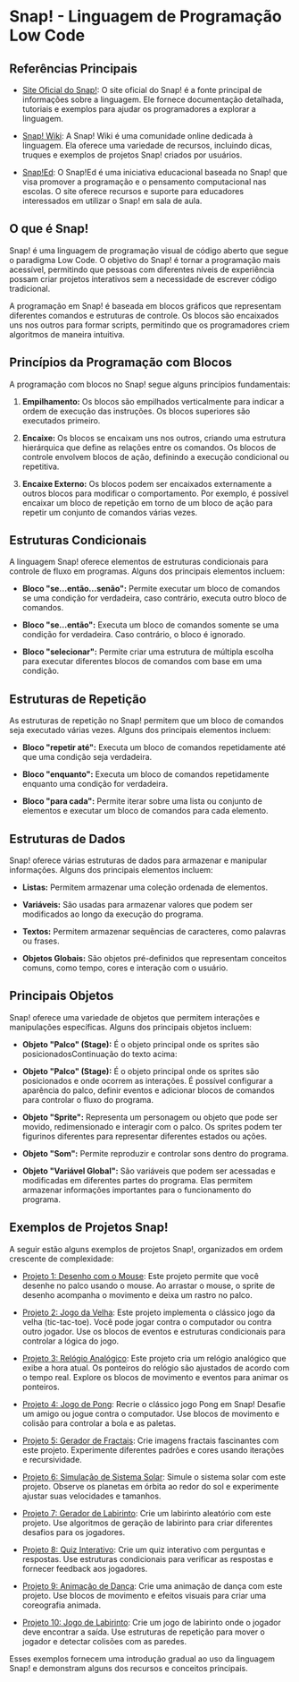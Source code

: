 # Snap! - Linguagem de Programação Low Code

## Referências Principais
- [Site Oficial do Snap!](https://snap.berkeley.edu/): O site oficial do Snap! é a fonte principal de informações sobre a linguagem. Ele fornece documentação detalhada, tutoriais e exemplos para ajudar os programadores a explorar a linguagem.

- [Snap! Wiki](https://snapwiki.rocks/): A Snap! Wiki é uma comunidade online dedicada à linguagem. Ela oferece uma variedade de recursos, incluindo dicas, truques e exemplos de projetos Snap! criados por usuários.

- [Snap!Ed](https://snap.berkeley.edu/educate): O Snap!Ed é uma iniciativa educacional baseada no Snap! que visa promover a programação e o pensamento computacional nas escolas. O site oferece recursos e suporte para educadores interessados em utilizar o Snap! em sala de aula.

## O que é Snap!
Snap! é uma linguagem de programação visual de código aberto que segue o paradigma Low Code. O objetivo do Snap! é tornar a programação mais acessível, permitindo que pessoas com diferentes níveis de experiência possam criar projetos interativos sem a necessidade de escrever código tradicional.

A programação em Snap! é baseada em blocos gráficos que representam diferentes comandos e estruturas de controle. Os blocos são encaixados uns nos outros para formar scripts, permitindo que os programadores criem algoritmos de maneira intuitiva.

## Princípios da Programação com Blocos
A programação com blocos no Snap! segue alguns princípios fundamentais:

1. **Empilhamento:** Os blocos são empilhados verticalmente para indicar a ordem de execução das instruções. Os blocos superiores são executados primeiro.

2. **Encaixe:** Os blocos se encaixam uns nos outros, criando uma estrutura hierárquica que define as relações entre os comandos. Os blocos de controle envolvem blocos de ação, definindo a execução condicional ou repetitiva.

3. **Encaixe Externo:** Os blocos podem ser encaixados externamente a outros blocos para modificar o comportamento. Por exemplo, é possível encaixar um bloco de repetição em torno de um bloco de ação para repetir um conjunto de comandos várias vezes.

## Estruturas Condicionais
A linguagem Snap! oferece elementos de estruturas condicionais para controle de fluxo em programas. Alguns dos principais elementos incluem:

- **Bloco "se...então...senão":** Permite executar um bloco de comandos se uma condição for verdadeira, caso contrário, executa outro bloco de comandos.

- **Bloco "se...então":** Executa um bloco de comandos somente se uma condição for verdadeira. Caso contrário, o bloco é ignorado.

- **Bloco "selecionar":** Permite criar uma estrutura de múltipla escolha para executar diferentes blocos de comandos com base em uma condição.

## Estruturas de Repetição
As estruturas de repetição no Snap! permitem que um bloco de comandos seja executado várias vezes. Alguns dos principais elementos incluem:

- **Bloco "repetir até":** Executa um bloco de comandos repetidamente até que uma condição seja verdadeira.

- **Bloco "enquanto":** Executa um bloco de comandos repetidamente enquanto uma condição for verdadeira.

- **Bloco "para cada":** Permite iterar sobre uma lista ou conjunto de elementos e executar um bloco de comandos para cada elemento.

## Estruturas de Dados
Snap! oferece várias estruturas de dados para armazenar e manipular informações. Alguns dos principais elementos incluem:

- **Listas:** Permitem armazenar uma coleção ordenada de elementos.

- **Variáveis:** São usadas para armazenar valores que podem ser modificados ao longo da execução do programa.

- **Textos:** Permitem armazenar sequências de caracteres, como palavras ou frases.

- **Objetos Globais:** São objetos pré-definidos que representam conceitos comuns, como tempo, cores e interação com o usuário.

## Principais Objetos
Snap! oferece uma variedade de objetos que permitem interações e manipulações específicas. Alguns dos principais objetos incluem:

- **Objeto "Palco" (Stage):** É o objeto principal onde os sprites são posicionadosContinuação do texto acima:

- **Objeto "Palco" (Stage):** É o objeto principal onde os sprites são posicionados e onde ocorrem as interações. É possível configurar a aparência do palco, definir eventos e adicionar blocos de comandos para controlar o fluxo do programa.

- **Objeto "Sprite":** Representa um personagem ou objeto que pode ser movido, redimensionado e interagir com o palco. Os sprites podem ter figurinos diferentes para representar diferentes estados ou ações.

- **Objeto "Som":** Permite reproduzir e controlar sons dentro do programa.

- **Objeto "Variável Global":** São variáveis que podem ser acessadas e modificadas em diferentes partes do programa. Elas permitem armazenar informações importantes para o funcionamento do programa.

## Exemplos de Projetos Snap!
A seguir estão alguns exemplos de projetos Snap!, organizados em ordem crescente de complexidade:

- [Projeto 1: Desenho com o Mouse](https://snap.berkeley.edu/project?user=snapexamples&project=drawing-with-mouse): Este projeto permite que você desenhe no palco usando o mouse. Ao arrastar o mouse, o sprite de desenho acompanha o movimento e deixa um rastro no palco.

- [Projeto 2: Jogo da Velha](https://snap.berkeley.edu/project?user=snapexamples&project=tic-tac-toe): Este projeto implementa o clássico jogo da velha (tic-tac-toe). Você pode jogar contra o computador ou contra outro jogador. Use os blocos de eventos e estruturas condicionais para controlar a lógica do jogo.

- [Projeto 3: Relógio Analógico](https://snap.berkeley.edu/project?user=snapexamples&project=analog-clock): Este projeto cria um relógio analógico que exibe a hora atual. Os ponteiros do relógio são ajustados de acordo com o tempo real. Explore os blocos de movimento e eventos para animar os ponteiros.

- [Projeto 4: Jogo de Pong](https://snap.berkeley.edu/project?user=snapexamples&project=pong): Recrie o clássico jogo Pong em Snap! Desafie um amigo ou jogue contra o computador. Use blocos de movimento e colisão para controlar a bola e as paletas.

- [Projeto 5: Gerador de Fractais](https://snap.berkeley.edu/project?user=snapexamples&project=fractal-generator): Crie imagens fractais fascinantes com este projeto. Experimente diferentes padrões e cores usando iterações e recursividade.

- [Projeto 6: Simulação de Sistema Solar](https://snap.berkeley.edu/project?user=snapexamples&project=solar-system): Simule o sistema solar com este projeto. Observe os planetas em órbita ao redor do sol e experimente ajustar suas velocidades e tamanhos.

- [Projeto 7: Gerador de Labirinto](https://snap.berkeley.edu/project?user=snapexamples&project=maze-generator): Crie um labirinto aleatório com este projeto. Use algoritmos de geração de labirinto para criar diferentes desafios para os jogadores.

- [Projeto 8: Quiz Interativo](https://snap.berkeley.edu/project?user=snapexamples&project=interactive-quiz): Crie um quiz interativo com perguntas e respostas. Use estruturas condicionais para verificar as respostas e fornecer feedback aos jogadores.

- [Projeto 9: Animação de Dança](https://snap.berkeley.edu/project?user=snapexamples&project=dance-animation): Crie uma animação de dança com este projeto. Use blocos de movimento e efeitos visuais para criar uma coreografia animada.

- [Projeto 10: Jogo de Labirinto](https://snap.berkeley.edu/project?user=snapexamples&project=maze-game): Crie um jogo de labirinto onde o jogador deve encontrar a saída. Use estruturas de repetição para mover o jogador e detectar colisões com as paredes.

Esses exemplos fornecem uma introdução gradual ao uso da linguagem Snap! e demonstram alguns dos recursos e conceitos principais.
